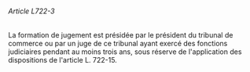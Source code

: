 ###### Article L722-3

La formation de jugement est présidée par le président du tribunal de commerce ou par un juge de ce tribunal ayant exercé des fonctions judiciaires pendant au moins trois ans, sous réserve de l'application des dispositions de l'article L. 722-15.

